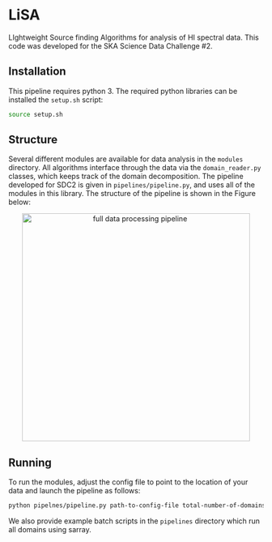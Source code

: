 # LiSA
LIghtweight Source finding Algorithms for analysis of HI spectral data. This code was developed for the SKA Science Data Challenge #2.

## Installation
This pipeline requires python 3. The required python libraries can be installed the `setup.sh` script:

```bash
source setup.sh
```

## Structure
Several different modules are available for data analysis in the `modules` directory. All algorithms interface through the data via the `domain_reader.py` classes, which keeps track of the domain decomposition. The pipeline developed for SDC2 is given in `pipelines/pipeline.py`, and uses all of the modules in this library. The structure of the pipeline is shown in the Figure below:
<p align="center">
  <img src="https://github.com/etolley/EPFL-SKA-SDC2/blob/dev/doc/pipeline.png" width="450" title="full data processing pipeline">
</p>

## Running
To run the modules, adjust the config file to point to the location of your data and launch the pipeline as follows:


```bash
python pipelnes/pipeline.py path-to-config-file total-number-of-domains domain-number
```

We also provide example batch scripts in the `pipelines` directory which run all domains using sarray.

